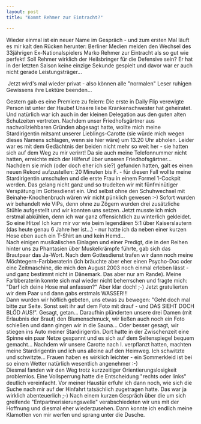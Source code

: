 ```yaml
---
layout: post
title: "Kommt Rehmer zur Eintracht?"

---
```


Wieder einmal ist ein neuer Name im Gespräch - und zum ersten Mal läuft es mir kalt den Rücken herunter: Berliner Medien melden den Wechsel des 33jährigen Ex-Nationalspielers Marko Rehmer zur Eintracht als so gut wie perfekt! Soll Rehmer wirklich der Heilsbringer für die Defensive sein? Er hat in der letzten Saison keine einzige Sekunde gespielt und davor war er auch nicht gerade Leistungsträger...

 Jetzt wird's mal wieder privat - also können alle "normalen" Leser ruhigen Gewissens ihre Lektüre beenden...

Gestern gab es eine Premiere zu feiern: Die erste in Daily Flip verewigte Person ist unter der Haube! Unsere liebe Krankenschwester hat geheiratet. Und natürlich war ich auch in der kleinen Delegation aus den guten alten Schulzeiten vertreten. Nachdem unser Friedhofsgärtner aus nachvollziehbaren Gründen abgesagt hatte, wollte mich meine Stardirigentin mitsamt unserer Lieblings-Carotte (sie würde mich wegen dieses Namens schlagen, wenn sie hier wäre) um 13.20 Uhr abholen. Leider war es mit dem Gedächtnis der beiden nicht mehr so weit her - sie hatten sich auf dem Weg zu mir verirrt! Da sie auch meine Telefonnummer nicht hatten, erreichte mich der Hilferuf über unseren Friedhofsgärtner... Nachdem sie mich (oder doch eher ich sie?) gefunden hatten, galt es einen neuen Rekord aufzustellen: 20 Minuten bis F. - für diesen Fall wollte meine Stardirigentin umschulen und die erste Frau in einem Formel 1-Cockpit werden. Das gelang nicht ganz und so trudelten wir mit fünfminütiger Verspätung im Gottesdienst ein. Und selbst ohne den Schuhwechsel mit Beinahe-Knochenbruch wären wir nicht pünklich gewesen :-) Sofort wurden wir behandelt wie VIPs, denn ohne zu Zögern wurden drei zusätzliche Stühle aufgestellt und wir konnten uns setzen. Jetzt musste ich mich erstmal abkühlen, denn ich war ganz offensichtlich zu winterlich gekleidet. So eine Hitze! Ich kam mir vor wie beim legendären 5:1 über Kaiserslautern (das heute genau 6 Jahre her ist...) - nur hatte ich da neben einer kurzen Hose eben auch ein T-Shirt an und kein Hemd...  
Nach einigen musikalischen Einlagen und einer Predigt, die in den Reihen hinter uns zu Phantasien über Muskelkrämpfe führte, gab sich das Brautpaar das Ja-Wort. Nach dem Gottesdienst trafen wir dann noch meine Möchtegern-Farbberaterin (ich bräuchte aber eher einen Psycho-Doc oder eine Zeitmaschine, die mich den August 2003 noch einmal erleben lässt - und ganz bestimmt nicht in Dänemark. Das aber nur am Rande). Meine Farbberaterin konnte sich mal wieder nicht beherrschen und fragte mich: "Darf ich deine Hose mal anfassen?" Aber klar doch! ;-) Jetzt gratulierten wir dem Paar und dann gabs erstmals WASSER!!!  
Dann wurden wir höflich gebeten, uns etwas zu bewegen: "Geht doch mal bitte zur Seite. Sonst seit ihr auf dem Foto mit drauf - und DAS SIEHT DOCH BLÖD AUS!". Gesagt, getan... Daraufhin plünderten unsere drei Damen (mit Erlaubnis der Braut) den Blumenschmuck, wir ließen auch noch ein Foto schießen und dann gingen wir in die Sauna... Oder besser gesagt, wir stiegen ins Auto meiner Stardirigentin. Dort hatte in der Zwischenzeit eine Spinne ein paar Netze gespannt und es sich auf dem Seitenspiegel bequem gemacht... Nachdem wir unsere Carotte nach I. verpflanzt hatten, machten meine Stardirigentin und ich uns alleine auf den Heimweg. Ich schwitzte und schwitzte... Frauen haben es wirklich leichter - ein Sommerkleid ist bei so einem Wetter natürlich wesentlich angenehmer :-)  
Diesmal fanden wir den Weg trotz kurzzeitiger Orientierungslosigkeit problemlos. Eine Vollsperrung hatte die Entscheidung "rechts oder links" deutlich vereinfacht. Vor meiner Haustür erfuhr ich dann noch, wie sich die Suche nach mir auf der Hinfahrt tatsächlich zugetragen hatte. Das war ja wirklich abenteuerlich ;-) Nach einem kurzen Gespräch über die um sich greifende "Entpartnerisierungswelle" verabschiedeten wir uns mit der Hoffnung und diesmal eher wiederzusehen. Dann konnte ich endlich meine Klamotten von mir werfen und sprang unter die Dusche.
